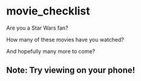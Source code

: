 # movie_checklist


Are you a Star Wars fan?

How many of these movies have you watched? 

And hopefully many more to come?


## Note: Try viewing on your phone! 

